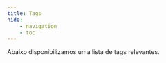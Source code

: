 ```yaml
---
title: Tags
hide:
    - navigation
    - toc
---
```


Abaixo disponibilizamos uma lista de tags relevantes.

<!-- material/tags -->